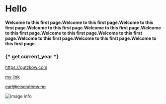 # Hello

**Welcome to this first page.Welcome to this first page.Welcome to this first page.Welcome to this first page.Welcome to this first page.Welcome to this first page.Welcome to this first page.Welcome to this first page.Welcome to this first page.Welcome to this first page.Welcome to this first page.**

### {* get current_year *}


https://gutzkow.com 

[my link](/cv.pdf)

~~carl@eisolutions.no~~

![image info](/images/carl/broa.webp "Some sort of Alt text")

